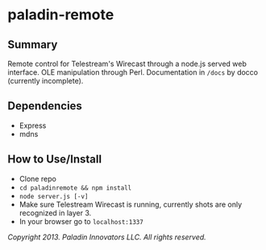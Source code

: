 paladin-remote
==============

Summary
-------
Remote control for Telestream's Wirecast through a node.js served web interface. OLE manipulation through Perl. Documentation in `/docs` by docco (currently incomplete).

Dependencies
------------
- Express
- mdns

How to Use/Install
------------------
- Clone repo
- `cd paladinremote && npm install`
- `node server.js [-v]`
- Make sure Telestream Wirecast is running, currently shots are only recognized in layer 3.
- In your browser go to `localhost:1337`

*Copyright 2013. Paladin Innovators LLC. All rights reserved.*